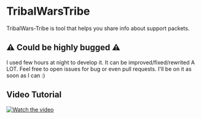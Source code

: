 # TribalWarsTribe
TribalWars-Tribe is tool that helps you share info about support packets.

## :warning: Could be highly bugged :warning:
I used few hours at night to develop it. It can be improved/fixed/rewrited A LOT.
Feel free to open issues for bug or even pull requests. I'll be on it as soon as I can :)

## Video Tutorial
[![Watch the video](https://img.youtube.com/vi/nbdDMQljXBY/hqdefault.jpg)](https://www.youtube.com/watch?v=nbdDMQljXBY)
